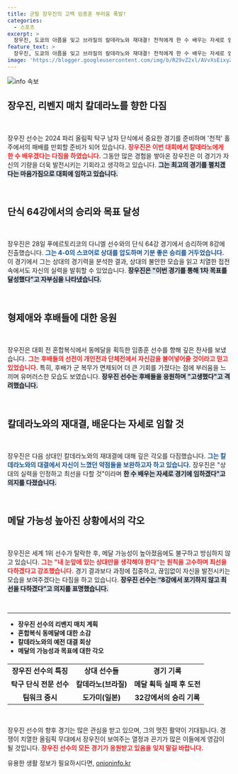 ```yaml
---
title: 군필 장우진의 고백 임종훈 부러움 폭발!
categories:
  - 스포츠
excerpt: >
  장우진, 도쿄의 아픔을 잊고 브라질의 칼데라노와 재대결! 천적에게 한 수 배우는 자세로 임할 것이라며 메달을 향한 의지를 다졌다. 과연 그의 리벤지 매치는 성공할까?
feature_text: >
  장우진, 도쿄의 아픔을 잊고 브라질의 칼데라노와 재대결! 천적에게 한 수 배우는 자세로 임할 것이라며 메달을 향한 의지를 다졌다. 과연 그의 리벤지 매치는 성공할까?
image: 'https://blogger.googleusercontent.com/img/b/R29vZ2xl/AVvXsEixyZcFfHzMRdzZMjFBmAUKJYCLCGyLL1o632UiGVXcaFdKo_bkvkuCioo0uUKlGfBVcT3P84aROyZIXSBEx3Aw5nCQ3pTgDom1WDC4m8eifvWiAmWEEVb4x6G_l8C0QH225ldMjyaFvpxGEBGNO37VmDTDMHGhJPq73UglMfDca1-0aw/s1600/blogspot.png'
---
```


<p><img src="https://blogger.googleusercontent.com/img/b/R29vZ2xl/AVvXsEixyZcFfHzMRdzZMjFBmAUKJYCLCGyLL1o632UiGVXcaFdKo_bkvkuCioo0uUKlGfBVcT3P84aROyZIXSBEx3Aw5nCQ3pTgDom1WDC4m8eifvWiAmWEEVb4x6G_l8C0QH225ldMjyaFvpxGEBGNO37VmDTDMHGhJPq73UglMfDca1-0aw/s1600/blogspot.png" alt="info 속보" /></p>

<h2 data-ke-size="size26">장우진, 리벤지 매치 칼데라노를 향한 다짐</h2>

<p data-ke-size="size16">&nbsp;</p>

<p>장우진 선수는 2024 파리 올림픽 탁구 남자 단식에서 중요한 경기를 준비하며 '천적' 홀 주에서의 패배를 만회할 준비가 되어 있습니다. <b><span style="color: #ee2323;">장우진은 이번 대회에서 칼데라노에게 한 수 배우겠다는 다짐을 하였습니다.</span></b> 그동안 많은 경험을 쌓아온 장우진은 이 경기가 자신의 기량을 더욱 발전시키는 기회라고 생각하고 있습니다. <b><span style="background-color: #21538527;">그는 최고의 경기를 펼치겠다는 마음가짐으로 대회에 임하고 있습니다.</span></b> </p>

<p data-ke-size="size16">&nbsp;</p>

<h2 data-ke-size="size26">단식 64강에서의 승리와 목표 달성</h2>

<p data-ke-size="size16">&nbsp;</p>

<p>장우진은 28일 푸에르토리코의 다니엘 선수와의 단식 64강 경기에서 승리하며 8강에 진출했습니다. <b><span style="color: #1a5490;">그는 4-0의 스코어로 상대를 압도하며 기분 좋은 승리를 거두었습니다.</span></b> 이 경기에서 그는 상대의 경기력을 분석한 결과, 상대의 불안한 모습을 읽고 치열한 접전 속에서도 자신의 실력을 발휘할 수 있었습니다. <b><span style="background-color: #21538527;">장우진은 "이번 경기를 통해 1차 목표를 달성했다"고 자부심을 나타냈습니다.</span></b></p>

<p data-ke-size="size16">&nbsp;</p>

<h2 data-ke-size="size26">형제애와 후배들에 대한 응원</h2>

<p data-ke-size="size16">&nbsp;</p>

<p>장우진은 대회 전 혼합복식에서 동메달을 획득한 임종훈 선수를 향해 깊은 찬사를 보냈습니다. <b><span style="color: #ee2323;">그는 후배들의 선전이 개인전과 단체전에서 자신감을 불어넣어줄 것이라고 믿고 있었습니다.</span></b> 특히, 후배가 군 복무가 면제되어 더 큰 기회를 가졌다는 점에 부러움을 느끼며 유머러스한 모습도 보였습니다. <b><span style="background-color: #21538527;">장우진 선수는 후배들을 응원하며 "고생했다"고 격려했습니다.</span></b></p>

<p data-ke-size="size16">&nbsp;</p>

<h2 data-ke-size="size26">칼데라노와의 재대결, 배운다는 자세로 임할 것</h2>

<p data-ke-size="size16">&nbsp;</p>

<p>장우진은 다음 상대인 칼데라노와의 재대결에 대해 깊은 각오를 다짐했습니다. <b><span style="color: #1a5490;">그는 칼데라노와의 대결에서 자신이 느꼈던 약점들을 보완하고자 하고 있습니다.</span></b> 장우진은 "상대의 실력을 인정하고 최선을 다할 것"이라며 <b><span style="background-color: #21538527;">한 수 배우는 자세로 경기에 임하겠다"고 의지를 다졌습니다.</span></b> </p>

<p data-ke-size="size16">&nbsp;</p>

<h2 data-ke-size="size26">메달 가능성 높아진 상황에서의 각오</h2>

<p data-ke-size="size16">&nbsp;</p>

<p>장우진은 세계 1위 선수가 탈락한 후, 메달 가능성이 높아졌음에도 불구하고 방심하지 않고 있습니다. <b><span style="color: #ee2323;">그는 "내 눈앞에 있는 상대만을 생각해야 한다"는 원칙을 고수하며 최선을 다하겠다고 강조했습니다.</span></b> 경기 결과보다 과정에 집중하고, 끊임없이 자신을 발전시키는 모습을 보여주겠다는 다짐을 하고 있습니다. <b><span style="background-color: #21538527;">장우진 선수는 “8강에서 포기하지 않고 최선을 다하겠다”고 의지를 표명했습니다.</span></b></p>

<p data-ke-size="size16">&nbsp;</p>

<hr>

<ul>
    <li><b>장우진 선수의 리벤지 매치 계획</b></li>
    <li><b>혼합복식 동메달에 대한 소감</b></li>
    <li><b>칼데라노와의 예전 대결 회상</b></li>
    <li><b>메달의 가능성과 목표에 대한 각오</b></li>
</ul>

<table style="margin-top: 20px; width: 100%;">
    <tr>
        <td style="text-align: center; height: 17px;"><b>장우진 선수의 특징</b></td>
        <td style="text-align: center; height: 17px;"><b>상대 선수들</b></td>
        <td style="text-align: center; height: 17px;"><b>경기 기록</b></td>
    </tr>
    <tr>
        <td style="text-align: center; height: 17px;"><b>탁구 단식 전문 선수</b></td>
        <td style="text-align: center; height: 17px;"><b>칼데라노(브라질)</b></td>
        <td style="text-align: center; height: 17px;"><b>메달 획득 실패 후 도전</b></td>
    </tr>
    <tr>
        <td style="text-align: center; height: 17px;"><b>팀워크 중시</b></td>
        <td style="text-align: center; height: 17px;"><b>도가미(일본)</b></td>
        <td style="text-align: center; height: 17px;"><b>32강에서의 승리 기록</b></td>
    </tr>
</table>

<p data-ke-size="size16">&nbsp;</p> 

<p>장우진 선수의 향후 경기는 많은 관심을 받고 있으며, 그의 멋진 활약이 기대됩니다. 경쟁이 치열한 올림픽 무대에서 장우진이 보여주는 열정과 끈기가 많은 이들에게 영감이 될 것입니다. <b><span style="color: #ee2323;">장우진 선수의 모든 경기가 응원받고 있음을 잊지 말길 바랍니다.</span></b></p>
유용한 생활 정보가 필요하시다면, <a href="https://onioninfo.kr" rel="dofollow">onioninfo.kr</a>


